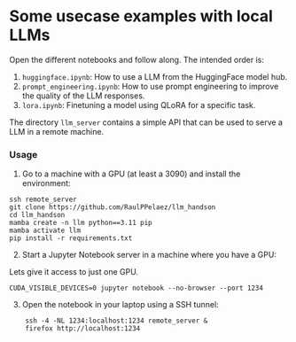 # Some usecase examples with local LLMs

Open the different notebooks and follow along. The intended order is:

1. `huggingface.ipynb`: How to use a LLM from the HuggingFace model hub.
2. `prompt_engineering.ipynb`: How to use prompt engineering to improve the quality of the LLM responses.
3. `lora.ipynb`: Finetuning a model using QLoRA for a specific task.

The directory `llm_server` contains a simple API that can be used to serve a LLM in a remote machine.

### Usage

1. Go to a machine with a GPU (at least a 3090) and install the environment:

```shell
ssh remote_server
git clone https://github.com/RaulPPelaez/llm_handson
cd llm_handson
mamba create -n llm python==3.11 pip
mamba activate llm
pip install -r requirements.txt
```

2. Start a Jupyter Notebook server in a machine where you have a GPU:

Lets give it access to just one GPU.
```shell
CUDA_VISIBLE_DEVICES=0 jupyter notebook --no-browser --port 1234
```

3. Open the notebook in your laptop using a SSH tunnel:

```shell
	ssh -4 -NL 1234:localhost:1234 remote_server &
	firefox http://localhost:1234
```
